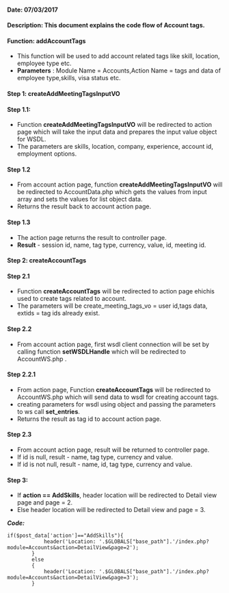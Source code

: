 #### Date: 07/03/2017

#### Description: This document explains the code flow of Account tags.

#### Function: addAccountTags

- This function will be used to add account related tags like skill, location, employee type etc.
- **Parameters** : Module Name = Accounts,Action Name = tags and data of employee type,skills, visa status etc. 

#### Step 1: createAddMeetingTagsInputVO

#### Step 1.1:

- Function **createAddMeetingTagsInputVO** will be redirected to action page which will take the input data and prepares the input value object for WSDL.
- The parameters are skills, location, company, experience, account id, employment options.

#### Step 1.2

- From account action page, function **createAddMeetingTagsInputVO** will be redirected to AccountData.php which gets the values from input array and sets the values for list object data.	
- Returns the result back to account action page. 

#### Step 1.3

- The action page returns the result to controller page.
- **Result** - session id, name, tag type, currency, value, id, meeting id.

#### Step 2: createAccountTags

#### Step 2.1

- Function **createAccountTags** will be redirected to action page ehichis used to create tags related to account.
- The parameters will be create_meeting_tags_vo = user id,tags data, extids = tag ids already exist.

#### Step 2.2

- From account action page, first wsdl client connection will be set by calling function **setWSDLHandle** which will be redirected to AccountWS.php .

#### Step 2.2.1

- From action page, Function **createAccountTags** will be redirected to AccountWS.php which will send data to wsdl for creating account tags.
- creating parameters for wsdl using object and passing the parameters to ws call **set_entries**.
- Returns the result as tag id to account action page.

#### Step 2.3

- From account action page, result will be returned to controller page.
- If id is null, result - name, tag type, currency and value.
- If id is not null, result - name, id, tag type, currency and value.

#### Step 3:

- If **action == AddSkills**, header location will be redirected to Detail view page and page = 2.
- Else header location will be redirected to Detail view and page = 3.

**_Code:_**
	
```
if($post_data['action']=="AddSkills"){
			header('Location: '.$GLOBALS["base_path"].'/index.php?module=Accounts&action=DetailView&page=2');
		}
		else
		{
			header('Location: '.$GLOBALS["base_path"].'/index.php?module=Accounts&action=DetailView&page=3');
		}

```


